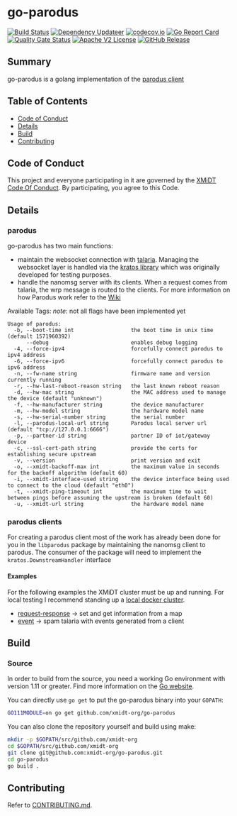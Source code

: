 # go-parodus

[![Build Status](https://github.com/xmidt-org/go-parodus/actions/workflows/ci.yml/badge.svg)](https://github.com/xmidt-org/go-parodus/actions/workflows/ci.yml)
[![Dependency Updateer](https://github.com/xmidt-org/go-parodus/actions/workflows/updater.yml/badge.svg)](https://github.com/xmidt-org/go-parodus/actions/workflows/updater.yml)
[![codecov.io](http://codecov.io/github/xmidt-org/go-parodus/coverage.svg?branch=main)](http://codecov.io/github/xmidt-org/go-parodus?branch=main)
[![Go Report Card](https://goreportcard.com/badge/github.com/xmidt-org/go-parodus)](https://goreportcard.com/report/github.com/xmidt-org/go-parodus)
[![Quality Gate Status](https://sonarcloud.io/api/project_badges/measure?project=xmidt-org_go-parodus&metric=alert_status)](https://sonarcloud.io/dashboard?id=xmidt-org_go-parodus)
[![Apache V2 License](http://img.shields.io/badge/license-Apache%20V2-blue.svg)](https://github.com/xmidt-org/go-parodus/blob/main/LICENSE)
[![GitHub Release](https://img.shields.io/github/release/xmidt-org/go-parodus.svg)](CHANGELOG.md)

## Summary

go-parodus is a golang implementation of the [parodus client](https://github.com/xmidt-org/parodus)


## Table of Contents

- [Code of Conduct](#code-of-conduct)
- [Details](#details)
- [Build](#build)
- [Contributing](#contributing)

## Code of Conduct

This project and everyone participating in it are governed by the [XMiDT Code Of Conduct](https://xmidt.io/code_of_conduct/). 
By participating, you agree to this Code.

## Details

### parodus
go-parodus has two main functions: 
 - maintain the websocket connection with [talaria](https://github.com/xmidt-org/talaria). Managing the websocket layer is handled via the [kratos library](https://github.com/xmidt-org/kratos) which was originally developed for testing purposes. 
 - handle the nanomsg server with its clients. When a request comes from talaria, the wrp message is routed to the clients. For more information on how Parodus work refer to the [Wiki](https://github.com/xmidt-org/parodus/wiki/Parodus-In-Detail)

Available Tags:
_note_: not all flags have been implemented yet
```
Usage of parodus:
  -b, --boot-time int                  the boot time in unix time (default 1571960392)
      --debug                          enables debug logging
  -4, --force-ipv4                     forcefully connect parodus to ipv4 address
  -6, --force-ipv6                     forcefully connect parodus to ipv6 address
  -n, --fw-name string                 firmware name and version currently running
  -r, --hw-last-reboot-reason string   the last known reboot reason
  -d, --hw-mac string                  the MAC address used to manage the device (default "unknown")
  -f, --hw-manufacturer string         the device manufacturer
  -m, --hw-model string                the hardware model name
  -s, --hw-serial-number string        the serial number
  -l, --parodus-local-url string       Parodus local server url (default "tcp://127.0.0.1:6666")
  -p, --partner-id string              partner ID of iot/gateway device
  -c, --ssl-cert-path string           provide the certs for establishing secure upstream
  -v, --version                        print version and exit
  -o, --xmidt-backoff-max int          the maximum value in seconds for the backoff algorithm (default 60)
  -i, --xmidt-interface-used string    the device interface being used to connect to the cloud (default "eth0")
  -t, --xmidt-ping-timeout int         the maximum time to wait between pings before assuming the upstream is broken (default 60)
  -u, --xmidt-url string               the hardware model name

```

### parodus clients
For creating a parodus client most of the work has already been done for you in the `libparodus` package by maintaining
the nanomsg client to parodus. The consumer of the package will need to implement the `kratos.DownstreamHandler` interface

#### Examples
For the following examples the XMiDT cluster must be up and running. For local testing I recommend standing up a [local
docker cluster](https://github.com/xmidt-org/xmidt/tree/main/deploy).
- [request-response](examples/request-response/README.md) -> set and get information from a map
- [event](examples/request-response/README.md) -> spam talaria with events generated from a client

## Build

### Source

In order to build from the source, you need a working Go environment with 
version 1.11 or greater. Find more information on the [Go website](https://golang.org/doc/install).

You can directly use `go get` to put the go-parodus binary into your `GOPATH`:
```bash
GO111MODULE=on go get github.com/xmidt-org/go-parodus
```

You can also clone the repository yourself and build using make:

```bash
mkdir -p $GOPATH/src/github.com/xmidt-org
cd $GOPATH/src/github.com/xmidt-org
git clone git@github.com:xmidt-org/go-parodus.git
cd go-parodus
go build .
```

## Contributing

Refer to [CONTRIBUTING.md](CONTRIBUTING.md).
